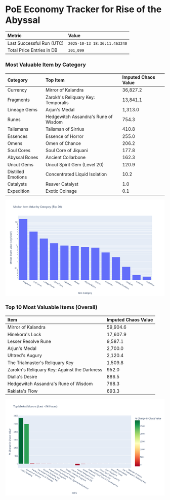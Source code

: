 # PoE Economy Tracker for Rise of the Abyssal

<!-- START_MAINTENANCE -->
| Metric | Value |
|:---|:---|
| Last Successful Run (UTC) | `2025-10-13 18:36:11.463240` |
| Total Price Entries in DB | `301,099` |

<!-- END_MAINTENANCE -->

<!-- START_DATAFRAME_DEBUG -->
<!-- END_DATAFRAME_DEBUG -->

<!-- START_CATEGORY_ANALYSIS -->
### Most Valuable Item by Category
| Category | Top Item | Imputed Chaos Value |
| :--- | :--- | :--- |
| Currency | Mirror of Kalandra | 36,827.2 |
| Fragments | Zarokh's Reliquary Key: Temporalis | 13,841.1 |
| Lineage Gems | Arjun's Medal | 1,313.0 |
| Runes | Hedgewitch Assandra's Rune of Wisdom | 754.3 |
| Talismans | Talisman of Sirrius | 410.8 |
| Essences | Essence of Horror | 255.0 |
| Omens | Omen of Chance | 206.2 |
| Soul Cores | Soul Core of Jiquani | 177.8 |
| Abyssal Bones | Ancient Collarbone | 162.3 |
| Uncut Gems | Uncut Spirit Gem (Level 20) | 120.9 |
| Distilled Emotions | Concentrated Liquid Isolation | 10.2 |
| Catalysts | Reaver Catalyst | 1.0 |
| Expedition | Exotic Coinage | 0.1 |


![Category Analysis Chart](charts/category_analysis.png)
<!-- END_ANALYSIS -->

<!-- START_ANALYSIS -->
### Top 10 Most Valuable Items (Overall)
| Item | Imputed Chaos Value |
| :--- | :--- |
| Mirror of Kalandra | 59,904.6 |
| Hinekora's Lock | 17,607.9 |
| Lesser Resolve Rune | 9,587.1 |
| Arjun's Medal | 2,700.0 |
| Uhtred's Augury | 2,120.4 |
| The Trialmaster's Reliquary Key | 1,509.8 |
| Zarokh's Reliquary Key: Against the Darkness | 952.0 |
| Dialla's Desire | 886.5 |
| Hedgewitch Assandra's Rune of Wisdom | 768.3 |
| Rakiata's Flow | 693.3 |


![Market Movers Chart](charts/market_movers.png)
<!-- END_ANALYSIS -->
